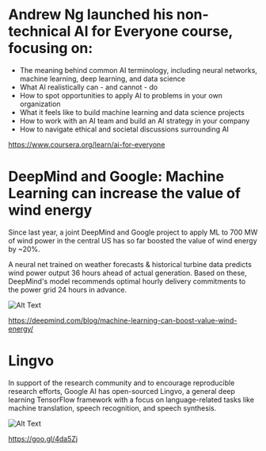 # Andrew Ng launched his non-technical AI for Everyone course, focusing on:

- The meaning behind common AI terminology, including neural networks, machine learning, deep learning, and data science
- What AI realistically can - and cannot - do
- How to spot opportunities to apply AI to problems in your own organization
- What it feels like to build machine learning and data science projects
- How to work with an AI team and build an AI strategy in your company
- How to navigate ethical and societal discussions surrounding AI

https://www.coursera.org/learn/ai-for-everyone



# DeepMind and Google: Machine Learning can increase the value of wind energy

Since last year, a joint DeepMind and Google project to apply ML to 700 MW of wind power in the central US has so far boosted the value of wind energy by ~20%. 

A neural net trained on weather forecasts & historical turbine data predicts wind power output 36 hours ahead of actual generation. Based on these, DeepMind's model recommends optimal hourly delivery commitments to the power grid 24 hours in advance.

![Alt Text](https://github.com/Machine-Learning-Tokyo/AI-ML-Newsletter/blob/master/images/deepmind.gif)


https://deepmind.com/blog/machine-learning-can-boost-value-wind-energy/

# Lingvo

In support of the research community and to encourage reproducible research efforts, Google AI has open-sourced Lingvo, a general deep learning TensorFlow framework with a focus on language-related tasks like machine translation, speech recognition, and speech synthesis.

![Alt Text](https://github.com/Machine-Learning-Tokyo/AI-ML-Newsletter/blob/master/images/lingvo.png)

https://goo.gl/4da5Zj

